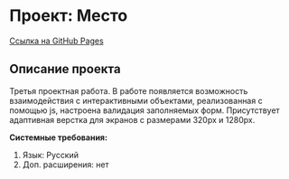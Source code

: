 # Проект: Место

[Ссылка на GitHub Pages](https://f3nett.github.io/mesto/index.html)

## Описание проекта

Третья проектная работа. В работе появляется возможность взаимодействия с интерактивными объектами, реализованная с помощью js, настроена валидация заполняемых форм.
Присутствует адаптивная верстка для экранов с размерами 320px и 1280px.

**Системные требования:**

1. Язык: Русский
2. Доп. расширения: нет

